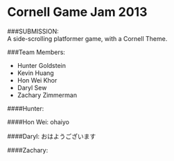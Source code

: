 Cornell Game Jam 2013
=====================

###SUBMISSION:  
A side-scrolling platformer game, with a Cornell Theme.

###Team Members:  
*   Hunter Goldstein
*   Kevin Huang
*   Hon Wei Khor
*   Daryl Sew
*   Zachary Zimmerman

####Hunter:

####Hon Wei:
ohaiyo  

####Daryl:
おはようございます  

####Zachary:

